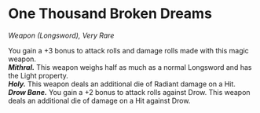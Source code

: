# One Thousand Broken Dreams
*Weapon (Longsword), Very Rare*

You gain a +3 bonus to attack rolls and damage rolls made with this magic weapon.  
***Mithral.*** This weapon weighs half as much as a normal Longsword and has the Light property.  
***Holy.*** This weapon deals an additional die of Radiant damage on a Hit.  
***Drow Bane.*** You gain a +2 bonus to attack rolls against Drow. This weapon deals an additional die of damage on a Hit against Drow.